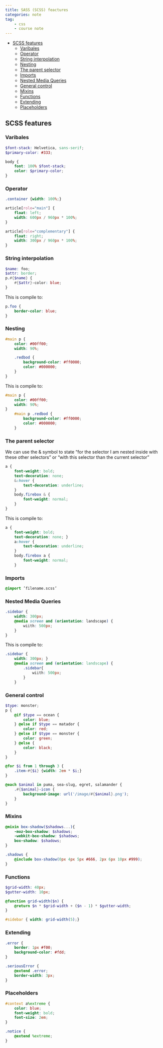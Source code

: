 ```yaml
---
title: SASS (SCSS) feactures
categories: note
tag: 
    - css
    - course note
---
```


- [SCSS features](#scss-features)
  - [Varibales](#varibales)
  - [Operator](#operator)
  - [String interpolation](#string-interpolation)
  - [Nesting](#nesting)
  - [The parent selector](#the-parent-selector)
  - [Imports](#imports)
  - [Nested Media Queries](#nested-media-queries)
  - [General control](#general-control)
  - [Mixins](#mixins)
  - [Functions](#functions)
  - [Extending](#extending)
  - [Placeholders](#placeholders)

## SCSS features

### Varibales

```scss
$font-stack: Helvetica, sans-serif;
$primary-color: #333;

body {
    font: 100% $font-stack;
    color: $primary-color;
}
```

### Operator

```scss
.container {width: 100%;}

article[role="main"] {
    float: left;
    width: 600px / 960px * 100%;
}

article[role="complementary"] {
    float: right;
    width: 300px / 960px * 100%;
}
```

### String interpolation

```scss
$name: foo;
$attr: border;
p.#{$name} {
    #{$attr}-color: blue;
}
```

This is compile to:

```css
p.foo {
    border-color: blue;
}
```

### Nesting

```scss
#main p {
    color: #00ff00;
    width: 90%;

    .redbod {
        background-color: #ff0000;
        color: #000000;
    }
}
```

This is compile to:

```css
#main p {
    color: #00ff00;
    width: 90%;
}
    #main p .redbod {
        background-color: #ff0000;
        color: #000000;
    }
```

### The parent selector

We can use the & symbol to state “for the selector I am nested inside with these other selectors” or “with this selector than the current selector”

```scss
a {
    font-weight: bold;
    text-decoration: none;
    &:hover {
        text-decoration: underline;
    }
    body.firebox & {
        font-weight: normal;
    }
}
```

This is compile to:

```css
a {
    font-weight: bold;
    text-decoration: none; }
    a:hover {
        text-decoration: underline;
    }
    body.firebox a {
        font-weight: normal;
    }
```

### Imports

```scss
@import ’filename.scss’
```

### Nested Media Queries

```scss
.sidebar {
    width: 300px;
    @media screen and (orientation: landscape) {
        wiith: 500px;
    }
}
```

This is compile to:

```css
.sidebar {
    width: 300px; }
    @media screen and (orientation: landscape) {
        .sidebar{
            wiith: 500px;
        }
    }
```

### General control

```scss
$type: monster;
p {
    @if $type == ocean {
        color: blue;
    } @else if $type == matador {
        color: red;
    } @else if $type == monster {
        color: green;
    } @else {
        color: black;
    }
}

@for $i from 1 through 3 {
    .item-#{$i} {width: 2em * $i;}
}

@each $animal in puma, sea-slug, egret, salamander {
    .#{$animal}-icon {
        background-image: url('/image/#{$animal}.png');
    }
}
```

### Mixins

```scss
@mixin box-shadow($shadows...){
    -moz-box-shadow: $shadows;
    -webkit-box-shadow: $shadows;
    box-shadow: $shadows;
}

.shadows {
    @include box-shadow(0px 4px 5px #666, 2px 6px 10px #999);
}
```

### Functions

```scss
$grid-width: 40px;
$gutter-width: 10px;

@function grid-width($n) {
    @return $n * $grid-width + ($n - 1) * $gutter-width;
}

#sidebar { width: grid-width(5);}
```

### Extending

```scss
.error {
    border: 1px #f00;
    background-color: #fdd;
}

.seriousError {
    @extend .error;
    border-width: 3px;
}
```

### Placeholders

```scss
#context a%extreme {
    color: blue;
    font-weight: bold;
    font-size: 2em;
}

.notice {
    @extend %extreme;
}
```

